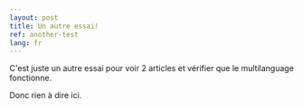 ```yaml
---
layout: post
title: Un autre essai!
ref: another-test
lang: fr
---
```


C'est juste un autre essai pour voir 2 articles et vérifier que le multilanguage fonctionne.

Donc rien à dire ici.

